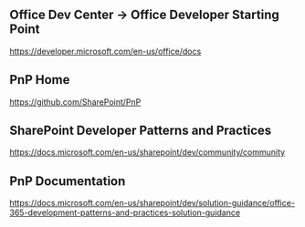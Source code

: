 ## Office Dev Center -> Office Developer Starting Point 

https://developer.microsoft.com/en-us/office/docs
 

## PnP Home

https://github.com/SharePoint/PnP

## SharePoint Developer Patterns and Practices

https://docs.microsoft.com/en-us/sharepoint/dev/community/community

## PnP Documentation

https://docs.microsoft.com/en-us/sharepoint/dev/solution-guidance/office-365-development-patterns-and-practices-solution-guidance

